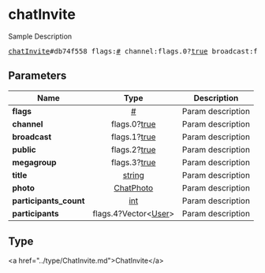 # chatInvite

Sample Description

<pre>
<a href="../constructor/chatInvite.md">chatInvite</a>#db74f558 flags:<a href="../type/#.md">#</a> channel:flags.0?<a href="../type/true.md">true</a> broadcast:flags.1?<a href="../type/true.md">true</a> public:flags.2?<a href="../type/true.md">true</a> megagroup:flags.3?<a href="../type/true.md">true</a> title:<a href="../type/string.md">string</a> photo:<a href="../type/ChatPhoto.md">ChatPhoto</a> participants_count:<a href="../type/int.md">int</a> participants:flags.4?Vector&lt;<a href="../type/User.md">User</a>&gt; = <a href="../type/ChatInvite.md">ChatInvite</a>;
</pre>

## Parameters

| Name | Type | Description |
|------|:----:|-------------|
| **flags** | <a href="../type/#.md">#</a> | Param description |
| **channel** | flags.0?<a href="../type/true.md">true</a> | Param description |
| **broadcast** | flags.1?<a href="../type/true.md">true</a> | Param description |
| **public** | flags.2?<a href="../type/true.md">true</a> | Param description |
| **megagroup** | flags.3?<a href="../type/true.md">true</a> | Param description |
| **title** | <a href="../type/string.md">string</a> | Param description |
| **photo** | <a href="../type/ChatPhoto.md">ChatPhoto</a> | Param description |
| **participants_count** | <a href="../type/int.md">int</a> | Param description |
| **participants** | flags.4?Vector&lt;<a href="../type/User.md">User</a>&gt; | Param description |

## Type

&lt;a href=&#34;../type/ChatInvite.md&#34;&gt;ChatInvite&lt;/a&gt;
